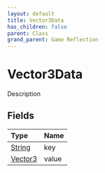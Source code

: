 ```yaml
---
layout: default
title: Vector3Data
has_children: false
parent: Class
grand_parent: Game Reflection
---
```

# Vector3Data
Description 

## Fields

| Type | Name |
|:----------|:--------------|
| [String](/riftbreaker-wiki/docs/game-reflection/components/string/) | key |
| [Vector3](/riftbreaker-wiki/docs/game-reflection/classes/vector3/) | value |

